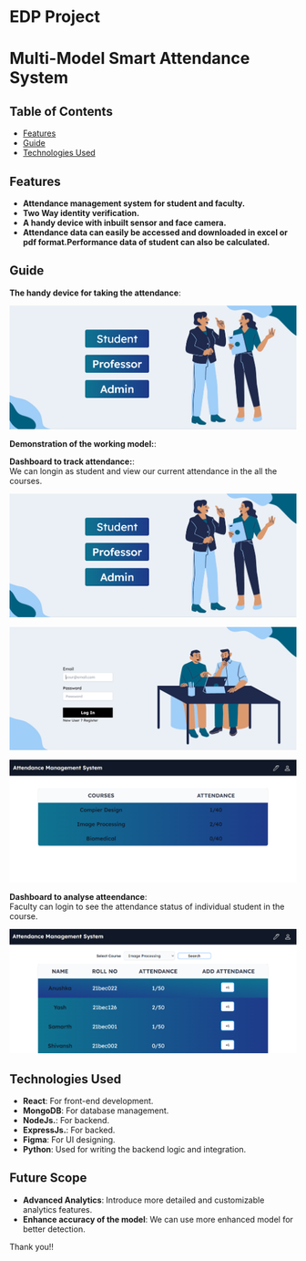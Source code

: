 # EDP Project

# Multi-Model Smart Attendance System


## Table of Contents

- [Features](#features)
- [Guide](#guide)
- [Technologies Used](#technologies-used)

  
## Features

- **Attendance management  system for student and faculty.**
- **Two Way identity verification.**
- **A handy device with inbuilt sensor and face camera.**
- **Attendance data can easily be accessed and downloaded in excel or pdf format.Performance data of student can also be calculated.**

## Guide

**The handy device for taking the attendance**:  

![Device](logo/entry.png)

**Demonstration of the working model:**:  



**Dashboard to track attendance:**:  
We can longin as student and view our current attendance in the all the courses.

![Device](logo/entry.png)

![Device](logo/login.png)

![Device](logo/student.png)

**Dashboard to analyse atteendance**:  
Faculty can login to see the attendance status of individual student in the course.

![Device](logo/faculty.png)


## Technologies Used

- **React**: For front-end development.
- **MongoDB**: For database management.
- **NodeJs.**: For backend.
- **ExpressJs.**: For backed.
- **Figma**: For UI designing.
- **Python**: Used for writing the backend logic and integration.

## Future Scope

- **Advanced Analytics**: Introduce more detailed and customizable analytics features.
- **Enhance accuracy of the model**: We can use more enhanced model for better detection.

Thank you!!
